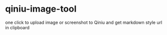 # qiniu-image-tool
one click to upload image or screenshot to Qiniu and get markdown style url in clipboard
